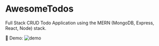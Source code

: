   # AwesomeTodos

Full Stack CRUD Todo Application using the MERN (MongoDB, Express, React, Node) stack.



 🚀 Demo: ![demo](https://github.com/hartonamalia/AwesomeTodos/assets/95177546/44ed9e19-e522-4cde-a656-15cb97b3d2b5)
